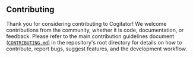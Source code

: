 ## Contributing

Thank you for considering contributing to Cogitator!
We welcome contributions from the community, whether it is code, documentation, or feedback.
Please refer to the main contribution guidelines document
([`CONTRIBUTING.md`)](https://github.com/habedi/cogitator/blob/main/CONTRIBUTING.md])
in the repository's root directory for details on how to contribute, report bugs, suggest features, and the development workflow.
